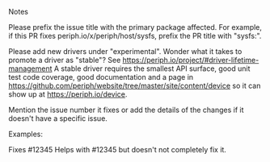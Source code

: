 Notes

Please prefix the issue title with the primary package affected. For example, if
this PR fixes periph.io/x/periph/host/sysfs, prefix the PR title with "sysfs:".

Please add new drivers under "experimental". Wonder what it takes to promote a
driver as "stable"? See https://periph.io/project/#driver-lifetime-management
A stable driver requires the smallest API surface, good unit test code coverage,
good documentation and a page in
https://github.com/periph/website/tree/master/site/content/device so it can show
up at https://periph.io/device.

Mention the issue number it fixes or add the details of the changes if it
doesn't have a specific issue.

Examples:

Fixes #12345
Helps with #12345 but doesn't not completely fix it.
